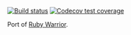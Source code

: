 <!-- badges: start -->

[![Build status](https://github.com/trickytank/Rwarrior/actions/workflows/r.yml/badge.svg)](https://github.com/trickytank/Rwarrior/actions/workflows/r.yml)
[![Codecov test coverage](https://codecov.io/gh/trickytank/Rwarrior/branch/master/graph/badge.svg)](https://app.codecov.io/gh/trickytank/Rwarrior?branch=master)

<!-- badges: end -->

Port of [Ruby Warrior](https://github.com/ryanb/ruby-warrior).
